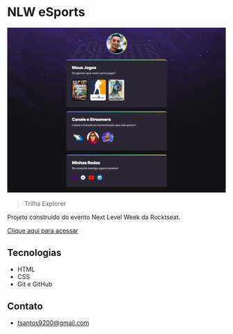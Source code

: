 # NLW eSports 
![githubexplorer](github/projeto-NLW.png)

> Trilha Explorer

Projeto construido do evento Next Level Week da Rocktseat.

[Clique aqui para acessar](https://isths.github.io/projeto-nlw-explorer/)

##  Tecnologias
- HTML
- CSS
- Git e GitHub

## Contato
- tsantos9200@gmail.com

